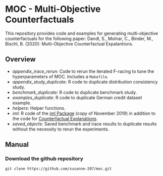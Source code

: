# MOC - Multi-Objective Counterfactuals

This repository provides code and examples for generating multi-objective counterfactuals for the following paper: 
Dandl, S., Molnar, C., Binder, M., Bischl, B. (2020): Multi-Objective Counterfactual Expalantions. 

## Overview 

* *appendix_irace_rerun*: Code to rerun the iterated F-racing to tune the hyperparameters of MOC. Includes a `Makefile`. 
* *appendix_study_duplicate*: R code to duplicate distribution consistency study. 
* *benchmark_duplicate*: R code to duplicate benchmark study. 
* *examples_duplicate*: R code to duplicate German credit dataset example. 
* *helpers*: Helper functions. 
* *iml*: R code of the [iml Package](https://github.com/christophM/iml) (copy of November 2019) in addition to the code for [Counterfactual Explanations](https://github.com/susanne-207/moc/blob/master/iml/R/Counterfactuals.R). 
* *saved_objects*: Saved benchmark and irace results to duplicate results without the necessity to rerun the experiments. 



## Manual 

### Download the github repository 

```
git clone https://github.com/susanne-207/moc.git
``` 
